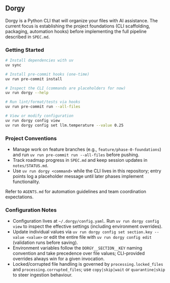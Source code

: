 ## Dorgy

Dorgy is a Python CLI that will organize your files with AI assistance. The current focus is establishing the project foundations (CLI scaffolding, packaging, automation hooks) before implementing the full pipeline described in `SPEC.md`.

### Getting Started

```bash
# Install dependencies with uv
uv sync

# Install pre-commit hooks (one-time)
uv run pre-commit install

# Inspect the CLI (commands are placeholders for now)
uv run dorgy --help

# Run lint/format/tests via hooks
uv run pre-commit run --all-files

# View or modify configuration
uv run dorgy config view
uv run dorgy config set llm.temperature --value 0.25
```

### Project Conventions

- Manage work on feature branches (e.g., `feature/phase-0-foundations`) and run `uv run pre-commit run --all-files` before pushing.
- Track roadmap progress in `SPEC.md` and keep session updates in `notes/STATUS.md`.
- Use `uv run dorgy <command>` while the CLI lives in this repository; entry points log a placeholder message until later phases implement functionality.

Refer to `AGENTS.md` for automation guidelines and team coordination expectations.

### Configuration Notes

- Configuration lives at `~/.dorgy/config.yaml`. Run `uv run dorgy config view` to inspect the effective settings (including environment overrides).
- Update individual values via `uv run dorgy config set section.key --value <value>` or edit the entire file with `uv run dorgy config edit` (validation runs before saving).
- Environment variables follow the `DORGY__SECTION__KEY` naming convention and take precedence over file values; CLI-provided overrides always win for a given invocation.
- Locked/corrupted file handling is governed by `processing.locked_files` and `processing.corrupted_files`; use `copy|skip|wait` or `quarantine|skip` to steer ingestion behaviour.
